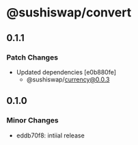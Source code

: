 # @sushiswap/convert

## 0.1.1

### Patch Changes

- Updated dependencies [e0b880fe]
  - @sushiswap/currency@0.0.3

## 0.1.0

### Minor Changes

- eddb70f8: intiial release
